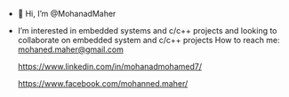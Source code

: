 - 👋 Hi, I’m @MohanadMaher
- I’m interested in embedded systems and c/c++ projects and looking to collaborate on embedded system and c/c++ projects
 How to reach me:
      mohaned.maher@gmail.com
     
     https://www.linkedin.com/in/mohanadmohamed7/
    
    https://www.facebook.com/mohanned.maher/

<!---
MohanadMaher/MohanadMaher is a ✨ special ✨ repository because its `README.md` (this file) appears on your GitHub profile.
You can click the Preview link to take a look at your changes.
--->
